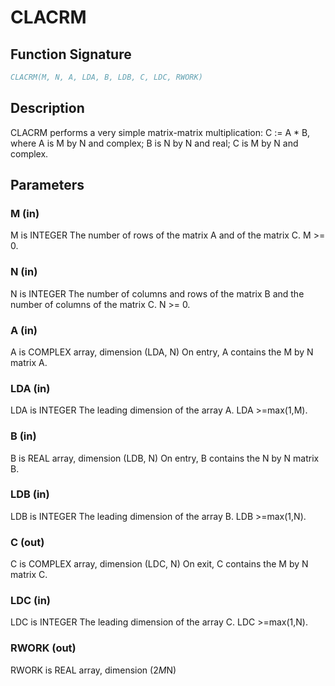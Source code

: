 # CLACRM

## Function Signature

```fortran
CLACRM(M, N, A, LDA, B, LDB, C, LDC, RWORK)
```

## Description


 CLACRM performs a very simple matrix-matrix multiplication:
          C := A * B,
 where A is M by N and complex; B is N by N and real;
 C is M by N and complex.

## Parameters

### M (in)

M is INTEGER The number of rows of the matrix A and of the matrix C. M >= 0.

### N (in)

N is INTEGER The number of columns and rows of the matrix B and the number of columns of the matrix C. N >= 0.

### A (in)

A is COMPLEX array, dimension (LDA, N) On entry, A contains the M by N matrix A.

### LDA (in)

LDA is INTEGER The leading dimension of the array A. LDA >=max(1,M).

### B (in)

B is REAL array, dimension (LDB, N) On entry, B contains the N by N matrix B.

### LDB (in)

LDB is INTEGER The leading dimension of the array B. LDB >=max(1,N).

### C (out)

C is COMPLEX array, dimension (LDC, N) On exit, C contains the M by N matrix C.

### LDC (in)

LDC is INTEGER The leading dimension of the array C. LDC >=max(1,N).

### RWORK (out)

RWORK is REAL array, dimension (2*M*N)

